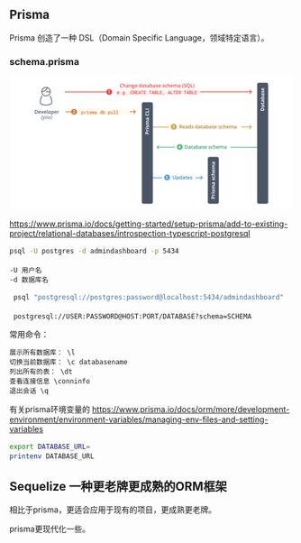 ## Prisma

Prisma 创造了一种 DSL（Domain Specific Language，领域特定语言）。

### schema.prisma

![alt text](../images/image3.png)

<https://www.prisma.io/docs/getting-started/setup-prisma/add-to-existing-project/relational-databases/introspection-typescript-postgresql>

```sh
psql -U postgres -d admindashboard -p 5434

-U 用户名
-d 数据库名
```

```sh
 psql "postgresql://postgres:password@localhost:5434/admindashboard"

 postgresql://USER:PASSWORD@HOST:PORT/DATABASE?schema=SCHEMA
```

常用命令：

```md
展示所有数据库： \l
切换当前数据库： \c databasename
列出所有的表： \dt
查看连接信息 \conninfo
退出会话 \q
```



有关prisma环境变量的
<https://www.prisma.io/docs/orm/more/development-environment/environment-variables/managing-env-files-and-setting-variables>

```sh
export DATABASE_URL=
printenv DATABASE_URL
```


## Sequelize 一种更老牌更成熟的ORM框架

相比于prisma，更适合应用于现有的项目，更成熟更老牌。

prisma更现代化一些。